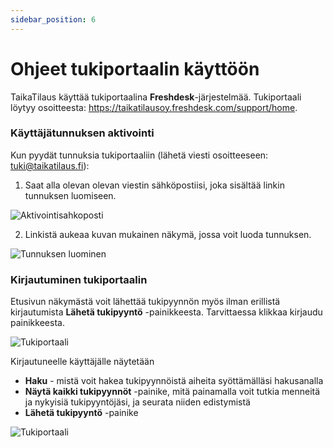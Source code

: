 ```yaml
---
sidebar_position: 6
---
```


# Ohjeet tukiportaalin käyttöön

TaikaTilaus käyttää tukiportaalina **Freshdesk**-järjestelmää. Tukiportaali löytyy osoitteesta: https://taikatilausoy.freshdesk.com/support/home.

### Käyttäjätunnuksen aktivointi

Kun pyydät tunnuksia tukiportaaliin (lähetä viesti osoitteeseen: tuki@taikatilaus.fi):

1. Saat alla olevan olevan viestin sähköpostiisi, joka sisältää linkin tunnuksen luomiseen.

![Aktivointisahkoposti](/img/tukiportaali/tuki-sahkoposti.png)

2. Linkistä aukeaa kuvan mukainen näkymä, jossa voit luoda tunnuksen.

![Tunnuksen luominen](/img/tukiportaali/tunnuksen-luominen.png)

### Kirjautuminen tukiportaalin

Etusivun näkymästä voit lähettää tukipyynnön myös ilman erillistä kirjautumista **Lähetä tukipyyntö** -painikkeesta. Tarvittaessa klikkaa kirjaudu painikkeesta.

![Tukiportaali](/img/ohjeet/tuki1.png)

Kirjautuneelle käyttäjälle näytetään
- **Haku** - mistä voit hakea tukipyynnöistä aiheita syöttämälläsi hakusanalla
- **Näytä kaikki tukipyynnöt** -painike, mitä painamalla voit tutkia menneitä ja nykyisiä tukipyyntöjäsi, ja seurata niiden edistymistä
- **Lähetä tukipyyntö** -painike

![Tukiportaali](/img/ohjeet/tuki3.png)